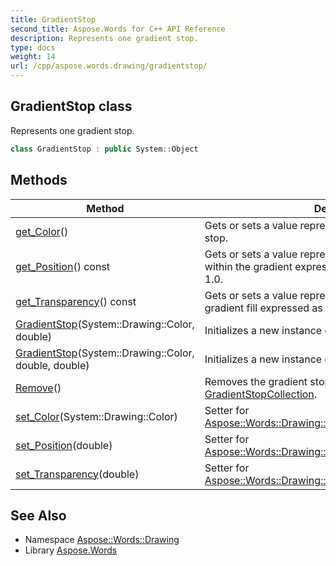 ```yaml
---
title: GradientStop
second_title: Aspose.Words for C++ API Reference
description: Represents one gradient stop.
type: docs
weight: 14
url: /cpp/aspose.words.drawing/gradientstop/
---
```

## GradientStop class


Represents one gradient stop.

```cpp
class GradientStop : public System::Object
```

## Methods

| Method | Description |
| --- | --- |
| [get_Color](./get_color/)() | Gets or sets a value representing the color of the gradient stop. |
| [get_Position](./get_position/)() const | Gets or sets a value representing the position of a stop within the gradient expressed as a percent in range 0.0 to 1.0. |
| [get_Transparency](./get_transparency/)() const | Gets or sets a value representing the transparency of the gradient fill expressed as a percent in range 0.0 to 1.0. |
| [GradientStop](./gradientstop/)(System::Drawing::Color, double) | Initializes a new instance of the [GradientStop](./) class. |
| [GradientStop](./gradientstop/)(System::Drawing::Color, double, double) | Initializes a new instance of the [GradientStop](./) class. |
| [Remove](./remove/)() | Removes the gradient stop from the parent [GradientStopCollection](../gradientstopcollection/). |
| [set_Color](./set_color/)(System::Drawing::Color) | Setter for [Aspose::Words::Drawing::GradientStop::get_Color](./get_color/). |
| [set_Position](./set_position/)(double) | Setter for [Aspose::Words::Drawing::GradientStop::get_Position](./get_position/). |
| [set_Transparency](./set_transparency/)(double) | Setter for [Aspose::Words::Drawing::GradientStop::get_Transparency](./get_transparency/). |
## See Also

* Namespace [Aspose::Words::Drawing](../)
* Library [Aspose.Words](../../)

